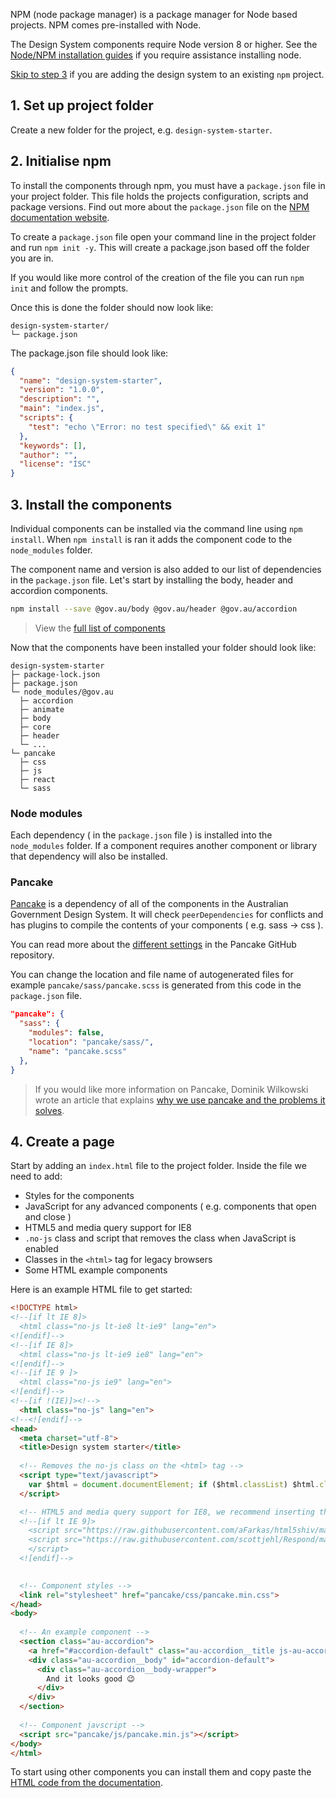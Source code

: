 NPM (node package manager) is a package manager for Node based projects. NPM comes pre-installed with Node. 

The Design System components require Node version 8 or higher. See the [Node/NPM installation guides](https://docs.npmjs.com/getting-started/installing-node#install-npm--manage-npm-versions) if you require assistance installing node.

[Skip to step 3](#3-install-design-system-components) if you are adding the design system to an existing `npm` project.


## 1. Set up project folder

Create a new folder for the project, e.g. `design-system-starter`.


## 2. Initialise npm

To install the components through npm, you must have a `package.json` file in your project folder. This file holds the projects configuration, scripts and package versions. Find out more about the `package.json` file on the [NPM documentation website](https://docs.npmjs.com/files/package.json). 

To create a `package.json` file open your command line in the project folder and run `npm init -y`. This will create a package.json based off the folder you are in. 

If you would like more control of the creation of the file you can run `npm init` and follow the prompts.

Once this is done the folder should now look like:

```nocopy
design-system-starter/
└─ package.json
```

The package.json file should look like:

```json
{
  "name": "design-system-starter",
  "version": "1.0.0",
  "description": "",
  "main": "index.js",
  "scripts": {
    "test": "echo \"Error: no test specified\" && exit 1"
  },
  "keywords": [],
  "author": "",
  "license": "ISC"
}
```


## 3. Install the components

Individual components can be installed via the command line using `npm install`. When `npm install` is ran it adds the component code to the `node_modules` folder.

The component name and version is also added to our list of dependencies in the `package.json` file. Let's start by installing the body, header and accordion components.

```bash
npm install --save @gov.au/body @gov.au/header @gov.au/accordion
```

> View the [full list of components](https://designsystem.gov.au/components)

Now that the components have been installed your folder should look like:
```nocopy
design-system-starter
├─ package-lock.json
├─ package.json
└─ node_modules/@gov.au
  ├─ accordion
  ├─ animate
  ├─ body
  ├─ core
  ├─ header
  └─ ...
└─ pancake
  ├─ css
  ├─ js
  ├─ react
  └─ sass
```


### Node modules

Each dependency ( in the `package.json` file ) is installed into the `node_modules` folder. If a component requires another component or library that dependency will also be installed.


### Pancake

[Pancake](https://github.com/govau/pancake) is a dependency of all of the components in the Australian Government Design System. It will check `peerDependencies` for conflicts and has plugins to compile the contents of your components ( e.g. sass -> css ).

You can read more about the [different settings](https://github.com/govau/pancake#local-settings) in the Pancake GitHub repository.

You can change the location and file name of autogenerated files for example `pancake/sass/pancake.scss` is generated from this code in the `package.json` file. 
```json
"pancake": {
  "sass": {
    "modules": false,
    "location": "pancake/sass/",
    "name": "pancake.scss"
  },
}
```

> If you would like more information on Pancake, Dominik Wilkowski wrote an article that explains [why we use pancake and the problems it solves](https://medium.com/dailyjs/npm-and-the-front-end-950c79fc22ce).


## 4. Create a page

Start by adding an `index.html` file to the project folder. Inside the file we need to add:
- Styles for the components
- JavaScript for any advanced components ( e.g. components that open and close )
- HTML5 and media query support for IE8
- `.no-js` class and script that removes the class when JavaScript is enabled
- Classes in the `<html>` tag for legacy browsers
- Some HTML example components

Here is an example HTML file to get started:
```html
<!DOCTYPE html>
<!--[if lt IE 8]>
  <html class="no-js lt-ie8 lt-ie9" lang="en">
<![endif]-->
<!--[if IE 8]>
  <html class="no-js lt-ie9 ie8" lang="en">
<![endif]-->
<!--[if IE 9 ]>
  <html class="no-js ie9" lang="en">
<![endif]-->
<!--[if !(IE)]><!-->
  <html class="no-js" lang="en">
<!--<![endif]-->
<head>
  <meta charset="utf-8">
  <title>Design system starter</title>
  
  <!-- Removes the no-js class on the <html> tag -->
  <script type="text/javascript">
    var $html = document.documentElement; if ($html.classList) $html.classList.remove("no-js"), $html.classList.add("js"); else { var className = "no-js"; $html.className = $html.className.replace(new RegExp("(^|\\b)" + className.split(" ").join("|") + "(\\b|$)", "gi"), " "), $html.className += " js" }
  </script>

  <!-- HTML5 and media query support for IE8, we recommend inserting these inline -->
  <!--[if lt IE 9]>
    <script src="https://raw.githubusercontent.com/aFarkas/html5shiv/master/dist/html5shiv.min.js"></script>
    <script src="https://raw.githubusercontent.com/scottjehl/Respond/master/dest/respond.min.js">
    </script>
  <![endif]-->

  
  <!-- Component styles -->
  <link rel="stylesheet" href="pancake/css/pancake.min.css">
</head>
<body>
 
  <!-- An example component -->
  <section class="au-accordion">
    <a href="#accordion-default" class="au-accordion__title js-au-accordion" aria-controls="accordion-default" aria-expanded="true" aria-selected="true" role="tab" onclick="return AU.accordion.Toggle( this )">Wuhuu design system</a>
    <div class="au-accordion__body" id="accordion-default">
      <div class="au-accordion__body-wrapper">
        And it looks good 😉
      </div>
    </div>
  </section>
 
  <!-- Component javscript -->
  <script src="pancake/js/pancake.min.js"></script>
</body>
</html>
```

To start using other components you can install them and copy paste the [HTML code from the documentation](https://designsystem.gov.au/components/).
